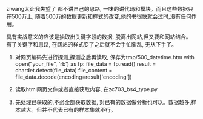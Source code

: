 ziwang太让我失望了
都不讲自己的思路, 一味的讲代码和模块。而且这些数据只在500万上,
随着500万的数据更新和样式的改变,他的书很快就会过时,没有任何作用。

具有实战意义的应该是抽取出关键字段的数据, 脱离出网站,但又要和网站结合。
有了关键字和思路, 在网站的样式变了之后就不会手忙脚乱, 无从下手了。


1. 对网页编码先进行探测,探测之后再读取, 保存为tmp/500_datetime.htm
        with open("your_file", 'rb') as fp:
            file_data = fp.read()
            result = chardet.detect(file_data)
            file_content = file_data.decode(encoding=result['encoding'])
2. 读取html网页文件或者直接获取内容, 在zc703_bs4_type.py

3. 先处理已获取的,不必全部获取数据, 对已有的数据做分析也可以。数据越多,样本越大。但并不代表已有的样本集就不行。


